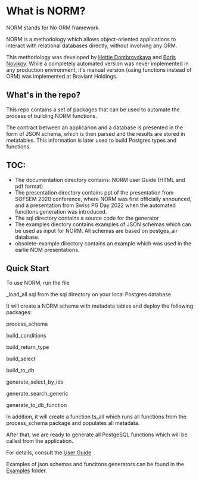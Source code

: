 # What is NORM?
 
 NORM stands for No ORM framework.
 
 NORM is a methodology which allows object-oriented applications to interact with relational databases
 directly, without involving any ORM. 
 
 This methodology was developed by [Hettie Dombrovskaya](https://github.com/hettie-d) and [Boris Novikov](https://github.com/bn1206). While a completely automated version was never implemented in any production environment, it's manual version (using functions instead of ORM) was implemented at Braviant Holdings.

## What's in the repo?

This repo contains a set of packages that can be used to automate the process of building NORM functions.

The contract between an applicarion and a database is presented in the form of JSON schema, which is then parsed and the results are stored in metatables. This information is later used to build Postgres types and functions.


 
 ##  TOC:
 
 * The documentation directory contains: NORM user Guide (HTML and pdf format)
 * The presentation directory contains ppt of the  presentation from SOFSEM 2020 conference, where NORM was first officially announced, and a presentation from Swiss PG Day 2022 when the automated funcitons generation was introduced.
 * The sql directory contains a source code for the generator
 * The examples diectory contains examples of JSON schemas which can be used as input for NORM. All schemas are based on postges_air database.
 * obsolete-example directory contains an example which was used in the earlie NOM presentations.

## Quick Start

To use NORM, run the file 

\_load\_all.sql from the sql directory on your local Postgres database

It will create a NORM schema with metadata tables and deploy the following packages:

process_schema

build_conditions

build_return_type

build_select

build_to_db

generate_select_by_ids

generate_search_generic

generate_to_db_function


In addition, it will create a function ts_all which runs all functions from the process_schema package and populates all metadata.

After that, we are ready to generate all PostgeSQL functions which will be called from the application.

For details, consult the [User Guide](documentation/norm-ug.html) 

Examples of json schemas and funcitons generators can be found in the [Examples](examples) folder.